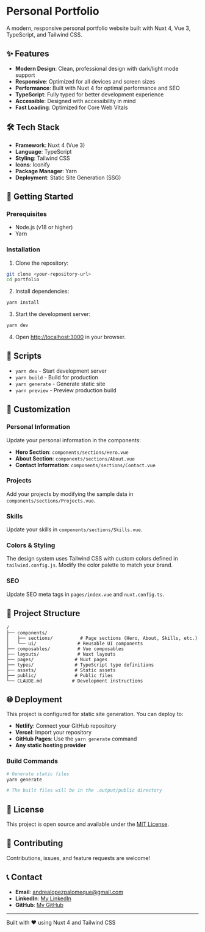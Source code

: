 # Personal Portfolio

A modern, responsive personal portfolio website built with Nuxt 4, Vue 3, TypeScript, and Tailwind CSS.

## ✨ Features

- **Modern Design**: Clean, professional design with dark/light mode support
- **Responsive**: Optimized for all devices and screen sizes
- **Performance**: Built with Nuxt 4 for optimal performance and SEO
- **TypeScript**: Fully typed for better development experience
- **Accessible**: Designed with accessibility in mind
- **Fast Loading**: Optimized for Core Web Vitals

## 🛠️ Tech Stack

- **Framework**: Nuxt 4 (Vue 3)
- **Language**: TypeScript
- **Styling**: Tailwind CSS
- **Icons**: Iconify
- **Package Manager**: Yarn
- **Deployment**: Static Site Generation (SSG)

## 🚀 Getting Started

### Prerequisites

- Node.js (v18 or higher)
- Yarn

### Installation

1. Clone the repository:
```bash
git clone <your-repository-url>
cd portfolio
```

2. Install dependencies:
```bash
yarn install
```

3. Start the development server:
```bash
yarn dev
```

4. Open [http://localhost:3000](http://localhost:3000) in your browser.

## 📝 Scripts

- `yarn dev` - Start development server
- `yarn build` - Build for production
- `yarn generate` - Generate static site
- `yarn preview` - Preview production build

## 🎨 Customization

### Personal Information

Update your personal information in the components:

- **Hero Section**: `components/sections/Hero.vue`
- **About Section**: `components/sections/About.vue`
- **Contact Information**: `components/sections/Contact.vue`

### Projects

Add your projects by modifying the sample data in `components/sections/Projects.vue`.

### Skills

Update your skills in `components/sections/Skills.vue`.

### Colors & Styling

The design system uses Tailwind CSS with custom colors defined in `tailwind.config.js`. Modify the color palette to match your brand.

### SEO

Update SEO meta tags in `pages/index.vue` and `nuxt.config.ts`.

## 📁 Project Structure

```
/
├── components/
│   ├── sections/          # Page sections (Hero, About, Skills, etc.)
│   └── ui/               # Reusable UI components
├── composables/          # Vue composables
├── layouts/              # Nuxt layouts
├── pages/               # Nuxt pages
├── types/               # TypeScript type definitions
├── assets/              # Static assets
├── public/              # Public files
└── CLAUDE.md           # Development instructions
```

## 🌐 Deployment

This project is configured for static site generation. You can deploy to:

- **Netlify**: Connect your GitHub repository
- **Vercel**: Import your repository
- **GitHub Pages**: Use the `yarn generate` command
- **Any static hosting provider**

### Build Commands

```bash
# Generate static files
yarn generate

# The built files will be in the .output/public directory
```

## 📄 License

This project is open source and available under the [MIT License](LICENSE).

## 🤝 Contributing

Contributions, issues, and feature requests are welcome!

## 📞 Contact

- **Email**: andrealopezpalomeque@gmail.com
- **LinkedIn**: [My LinkedIn](https://www.linkedin.com/in/andrea-victoria-lopez-palomeque/)
- **GitHub**: [My GitHub](https://github.com/andrealopezpalomeque)

---

Built with ❤️ using Nuxt 4 and Tailwind CSS
